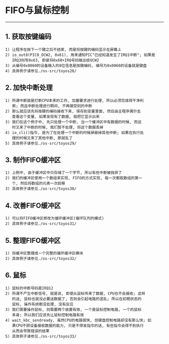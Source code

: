 # **FIFO与鼠标控制** #
***


## **1. 获取按键编码** ##
    1) 让程序在按下一个键之后不结束, 而是将按键的编码显示在屏幕上
    2) io_out8(PIC0_OCW2, 0x61), 用来通知PIC"已经知道发生了IRQ1中断"; 如果是
       IRQ3则写0x63, 即是将0x60+IRQ号码输出给OCW2
    3) 从编号0x0060的设备输入的8位信息是按键编码, 编号为0x0060的设备就是键盘
    4) 具体例子请参见./os-src/toyos28/


## **2. 加快中断处理** ##
    1) 所谓中断就是打断CPU本来的工作, 加塞要求进行处理, 所以必须完成得干净利
       索; 而且中断处理进行期间, 不再接受别的中断
    2) 那么就应该先将按键的编码接收下来, 保存到变量里面, 然后由主程序偶尔去
       查看这个变量, 如果发现有了数据, 就把它显示出来
    3) 我们在这个例子中, 先只处理一个中断, 当一个缓冲区中有数据的时候, 而这
       时又来了中断的时候, 我们暂不处理, 将这个数据丢掉
    4) io_cli()指令, 是为了在处理一个中断的时候屏蔽掉其他中断; 如果在执行处
       理的时候又来了其他中断, 那就乱了
    5) 具体例子请参见./os-src/toyos29/


## **3. 制作FIFO缓冲区** ##
    1) 上例中, 由于缓冲区中只存储了一个字节, 所以有些中断被抛弃了
    2) 我们的缓冲区使用一个数组来实现, FIFO的方式实现, 每一次都取数组的第一
       个, 然后将数组的元素一次前移
    3) 具体例子请参见./os-src/toyos30/


## **4. 改善FIFO缓冲区** ##
    1) 可以将FIFO缓冲区修改为循环缓冲区(循环队列的模式)
    2) 具体例子请参见./os-src/toyos31/


## **5. 整理FIFO缓冲区** ##
    1) 将缓冲区整理成一个完整的循环缓冲区模块
    2) 具体例子请参见./os-src/toyos32/


## **6. 鼠标** ##
    1) 鼠标的中断号码是IRQ12
    2) 所谓不产生中断信号, 就是说, 即使从鼠标传来了数据, CPU也不会接收; 这样
       的话, 鼠标也就没必要送数据了, 否则会引起电路的混乱; 所以在初期状态的
       鼠标, 操作系统都没处理, 没有反应
    3) 我们需要操作鼠标, 则需要两个装置有效, 一个是鼠标控制电路, 一个的鼠标
       本身; 所以我们应该先让鼠标控制电路有效
    4) wait_kbc_sendready, 虽然CPU的电路很快, 但键盘控制电路却没有那么快; 如
       果CPU不顾设备接收数据的能力, 只是不停发指令的话, 有些指令会得不到执行
       从而会导致错误的结果
    5) 具体例子请参见./os-src/toyos33/
